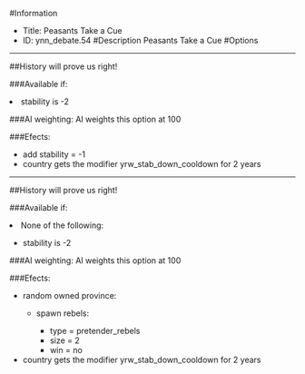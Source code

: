 #Information
 - Title: Peasants Take a Cue
 - ID: ynn_debate.54
#Description
Peasants Take a Cue
#Options

___
##History will prove us right!

###Available if:
<li>stability is -2</li>

###AI weighting:
AI weights this option at 100


###Efects:<ul><li>add stability = -1</li><li>country gets the modifier yrw_stab_down_cooldown for 2 years</li></ul>

___
##History will prove us right!

###Available if:
<li>None of the following:</li><ul><li>stability is -2</li></ul>

###AI weighting:
AI weights this option at 100


###Efects:<ul><li>random owned province:</li><ul><li>spawn rebels:</li><ul><li>type = pretender_rebels</li><li>size = 2</li><li>win = no</li></ul></ul><li>country gets the modifier yrw_stab_down_cooldown for 2 years</li></ul>
